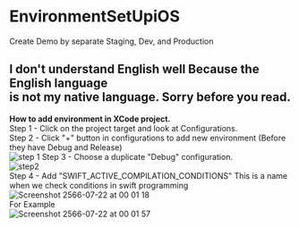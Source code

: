 # EnvironmentSetUpiOS <br>
Create Demo by separate Staging, Dev, and Production <br>

## I don't understand English well Because the English language <br> is not my native language. Sorry before you read.

**How to add environment in XCode project.** <br>
Step 1 - Click on the project target and look at Configurations. <br>
Step 2 - Click "+" button in configurations to add new environment (Before they have Debug and Release) <br>
![step 1](https://github.com/apinun-wong/EnvironmentSetUpiOS/assets/49288081/d99092d7-61bd-46db-b5e2-b9a141a06cd4)
Step 3 - Choose a duplicate "Debug" configuration. <br>
![step2](https://github.com/apinun-wong/EnvironmentSetUpiOS/assets/49288081/987db84d-1661-49a2-9115-ae183bb4ec9c) <br>
Step 4 - Add "SWIFT_ACTIVE_COMPILATION_CONDITIONS" This is a name when we check conditions in swift programming <br>
![Screenshot 2566-07-22 at 00 01 18](https://github.com/apinun-wong/EnvironmentSetUpiOS/assets/49288081/68e4ea94-1dc3-440e-9e4f-e8ff13427199) <br>
For Example <br>
![Screenshot 2566-07-22 at 00 01 57](https://github.com/apinun-wong/EnvironmentSetUpiOS/assets/49288081/5fd0bbe5-e543-4e7d-96d2-3f4981cb6da9) <br>

